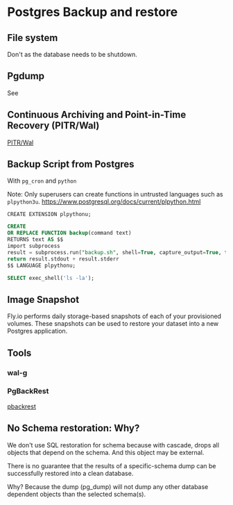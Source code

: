 # Postgres Backup and restore



## File system

Don't as the database needs to be shutdown.

## Pgdump

See [](postgres-pgdump.md)

## Continuous Archiving and Point-in-Time Recovery (PITR/Wal)

[PITR/Wal](postgres-wal.md)


## Backup Script from Postgres

With `pg_cron` and `python`

Note: Only superusers can create functions in untrusted languages such as `plpython3u`.
https://www.postgresql.org/docs/current/plpython.html

```
CREATE EXTENSION plpythonu;
```

```sql
CREATE
OR REPLACE FUNCTION backup(command text)
RETURNS text AS $$
import subprocess
result = subprocess.run("backup.sh", shell=True, capture_output=True, text=True)
return result.stdout + result.stderr
$$ LANGUAGE plpythonu;
```

```sql
SELECT exec_shell('ls -la');
```


## Image Snapshot

Fly.io performs daily storage-based snapshots of each of your provisioned volumes.
These snapshots can be used to restore your dataset into a new Postgres application.

## Tools

### wal-g

[](postgres-wal-g.md)



### PgBackRest

[pbackrest](postgres-pgbackrest.md)


## No Schema restoration: Why?

We don't use SQL restoration for schema
because with cascade, drops all objects that depend on the schema.
And this object may be external.

There is no guarantee that the results of a specific-schema dump
can be successfully restored into a clean database.

Why? Because the dump (pg_dump) will not dump any other database dependent objects
than the selected schema(s).